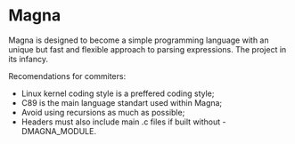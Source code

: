 # Magna

Magna is designed to become a simple programming language with an unique but fast and flexible approach to parsing expressions.
The project in its infancy.

Recomendations for commiters:
- Linux kernel coding style is a preffered coding style;
- C89 is the main language standart used within Magna;
- Avoid using recursions as much as possible;
- Headers must also include main .c files if built without -DMAGNA_MODULE.
